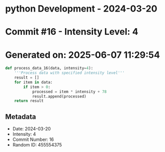﻿# python Development - 2024-03-20
# Commit #16 - Intensity Level: 4
# Generated on: 2025-06-07 11:29:54
```python
def process_data_16(data, intensity=4):
    '''Process data with specified intensity level'''
    result = []
    for item in data:
        if item > 0:
            processed = item * intensity + 78
            result.append(processed)
    return result
```
## Metadata
- Date: 2024-03-20
- Intensity: 4
- Commit Number: 16
- Random ID: 455554375
